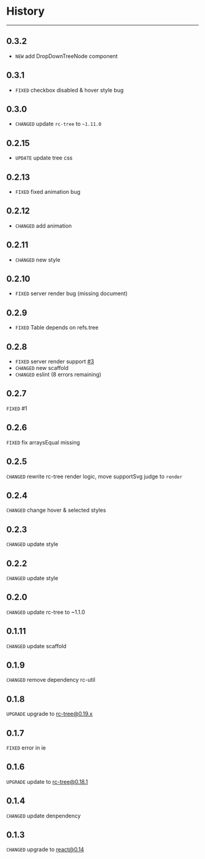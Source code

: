 # History

---
## 0.3.2

* `NEW` add DropDownTreeNode component

## 0.3.1

* `FIXED` checkbox disabled & hover style bug

## 0.3.0

* `CHANGED` update `rc-tree` to `~1.11.0`  

## 0.2.15

* `UPDATE` update tree css

## 0.2.13

* `FIXED` fixed animation bug

## 0.2.12

* `CHANGED` add animation

## 0.2.11

* `CHANGED` new style

## 0.2.10

* `FIXED` server render bug (missing document)

## 0.2.9

* `FIXED` Table depends on refs.tree

## 0.2.8
* `FIXED` server render support [#3](https://github.com/uxcore/uxcore-tree/issues/3)
* `CHANGED` new scaffold
* `CHANGED` eslint (8 errors remaining)

## 0.2.7
`FIXED` #1

## 0.2.6
`FIXED` fix arraysEqual missing 

## 0.2.5
`CHANGED` rewrite rc-tree render logic, move supportSvg judge to `render`

## 0.2.4
`CHANGED` change hover & selected styles

## 0.2.3
`CHANGED` update style

## 0.2.2
`CHANGED` update style

## 0.2.0
`CHANGED` update rc-tree to ~1.1.0

## 0.1.11
`CHANGED` update scaffold

## 0.1.9
`CHANGED` remove dependency rc-util

## 0.1.8
`UPGRADE` upgrade to rc-tree@0.19.x

## 0.1.7
`FIXED` error in ie

## 0.1.6
`UPGRADE` update to rc-tree@0.18.1

## 0.1.4

`CHANGED` update denpendency

## 0.1.3

`CHANGED` upgrade to react@0.14
